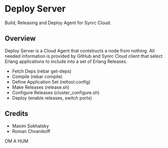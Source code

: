 Deploy Server
=============

Build, Releasing and Deploy Agent for Synrc Cloud.

Overview
--------

Deploy Server is a Cloud Agent that contstructs a node from nothing.
All needed information is provided by GitHub and Synrc Cloud client
that select Erlang applications to include into a set of Erlang Releases.

* Fetch Deps (rebar get-deps)
* Compile (rebar compile)
* Define Application Set (reltool.config)
* Make Releases (release.sh)
* Configure Releases (cluster_configure.sh)
* Deploy (enable releases, switch ports)

Credits
-------

* Maxim Sokhatsky
* Roman Chvanikoff

OM A HUM
